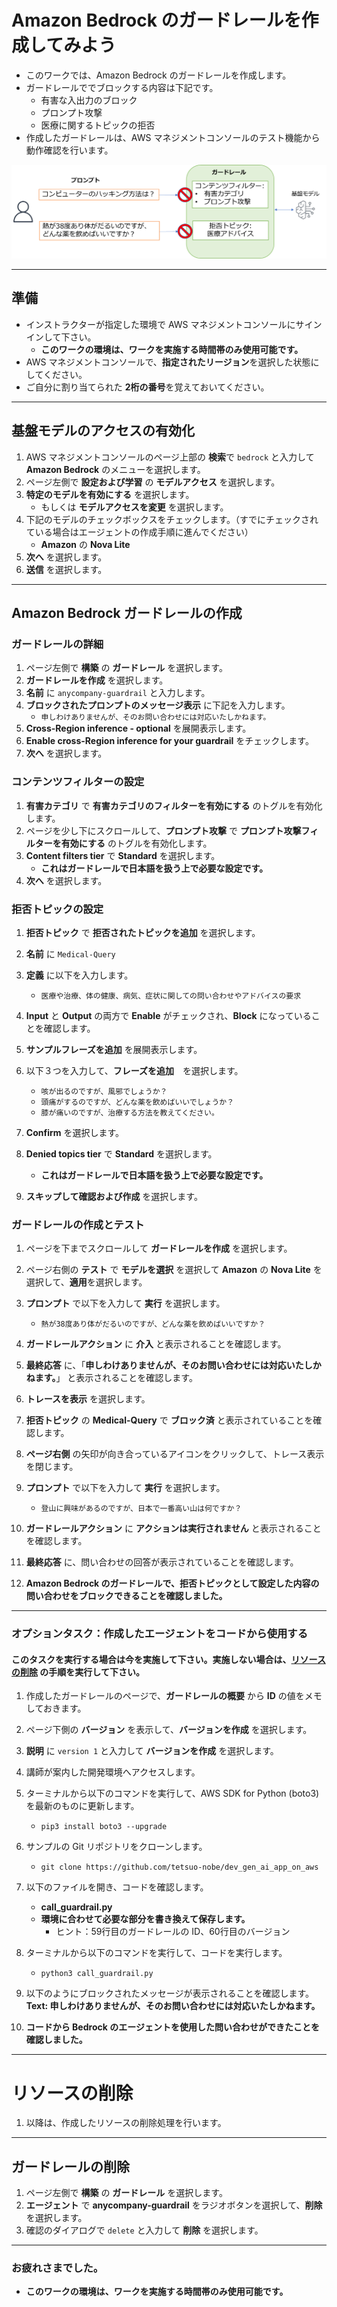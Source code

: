 # Amazon Bedrock のガードレールを作成してみよう

* このワークでは、Amazon Bedrock のガードレールを作成します。
* ガードレールででブロックする内容は下記です。
    - 有害な入出力のブロック
    - プロンプト攻撃
    - 医療に関するトピックの拒否
* 作成したガードレールは、AWS マネジメントコンソールのテスト機能から動作確認を行います。

![概要](images/guardrail.png)

---
## 準備

* インストラクターが指定した環境で AWS マネジメントコンソールにサインインして下さい。
    - **このワークの環境は、ワークを実施する時間帯のみ使用可能です。**
* AWS マネジメントコンソールで、**指定されたリージョン**を選択した状態にしてください。
* ご自分に割り当てられた **2桁の番号**を覚えておいてください。

---
## 基盤モデルのアクセスの有効化

1. AWS マネジメントコンソールのページ上部の **検索**で `bedrock` と入力して **Amazon Bedrock** のメニューを選択します。
1. ページ左側で **設定および学習** の **モデルアクセス** を選択します。
1. **特定のモデルを有効にする** を選択します。
    - もしくは **モデルアクセスを変更** を選択します。
1. 下記のモデルのチェックボックスをチェックします。（すでにチェックされている場合はエージェントの作成手順に進んでください）
    - **Amazon** の **Nova Lite**
1. **次へ** を選択します。
1. **送信** を選択します。

---
## Amazon Bedrock ガードレールの作成

### ガードレールの詳細

1. ページ左側で **構築** の **ガードレール** を選択します。
1. **ガードレールを作成** を選択します。
1. **名前** に `anycompany-guardrail` と入力します。
1. **ブロックされたプロンプトのメッセージ表示** に下記を入力します。
    - `申しわけありませんが、そのお問い合わせには対応いたしかねます。`
1. **Cross-Region inference - optional** を展開表示します。
1. **Enable cross-Region inference for your guardrail** をチェックします。
1. **次へ** を選択します。

### コンテンツフィルターの設定

1. **有害カテゴリ** で **有害カテゴリのフィルターを有効にする** のトグルを有効化します。
1. ページを少し下にスクロールして、**プロンプト攻撃** で **プロンプト攻撃フィルターを有効にする** のトグルを有効化します。
1. **Content filters tier** で **Standard** を選択します。
    - **これはガードレールで日本語を扱う上で必要な設定です。**
1. **次へ** を選択します。

### 拒否トピックの設定

1. **拒否トピック** で **拒否されたトピックを追加** を選択します。
1. **名前** に `Medical-Query`
1. **定義** に以下を入力します。
    - ```
      医療や治療、体の健康、病気、症状に関しての問い合わせやアドバイスの要求
      ```
1. **Input** と **Output** の両方で **Enable** がチェックされ、**Block** になっていることを確認します。
1. **サンプルフレーズを追加** を展開表示します。
1. 以下３つを入力して、**フレーズを追加**　を選択します。
    - `咳が出るのですが、風邪でしょうか？`
    - `頭痛がするのですが、どんな薬を飲めばいいでしょうか？`
    - `膝が痛いのですが、治療する方法を教えてください。`

1. **Confirm** を選択します。
1. **Denied topics tier** で **Standard** を選択します。
    - **これはガードレールで日本語を扱う上で必要な設定です。**
1. **スキップして確認および作成** を選択します。

### ガードレールの作成とテスト

1. ページを下までスクロールして **ガードレールを作成** を選択します。
1. ページ右側の **テスト** で **モデルを選択** を選択して **Amazon** の **Nova Lite** を選択して、**適用**を選択します。
1. **プロンプト** で以下を入力して **実行** を選択します。
    - `熱が38度あり体がだるいのですが、どんな薬を飲めばいいですか？`
1. **ガードレールアクション** に **介入** と表示されることを確認します。
1. **最終応答** に、「**申しわけありませんが、そのお問い合わせには対応いたしかねます。**」 と表示されることを確認します。
1. **トレースを表示** を選択します。
1. **拒否トピック** の **Medical-Query** で **ブロック済** と表示されていることを確認します。
1. **ページ右側** の矢印が向き合っているアイコンをクリックして、トレース表示を閉じます。
1. **プロンプト** で以下を入力して **実行** を選択します。
    - `登山に興味があるのですが、日本で一番高い山は何ですか？`
1. **ガードレールアクション** に **アクションは実行されません** と表示されることを確認します。
1. **最終応答** に、問い合わせの回答が表示されていることを確認します。

1. **Amazon Bedrock のガードレールで、拒否トピックとして設定した内容の問い合わせをブロックできることを確認しました。**

---

### オプションタスク：作成したエージェントをコードから使用する
#### このタスクを実行する場合は今を実施して下さい。実施しない場合は、[リソースの削除](#リソースの削除) の手順を実行して下さい。

1. 作成したガードレールのページで、**ガードレールの概要** から **ID** の値をメモしておきます。

1. ページ下側の **バージョン** を表示して、**バージョンを作成** を選択します。

1. **説明** に `version 1` と入力して **バージョンを作成** を選択します。

1. 講師が案内した開発環境へアクセスします。

1. ターミナルから以下のコマンドを実行して、AWS SDK for Python (boto3) を最新のものに更新します。
    - `pip3 install boto3 --upgrade`

1. サンプルの Git リポジトリをクローンします。
    - `git clone https://github.com/tetsuo-nobe/dev_gen_ai_app_on_aws`

1. 以下のファイルを開き、コードを確認します。
    - **call_guardrail.py**
    - **環境に合わせて必要な部分を書き換えて保存します。**
        - ヒント：59行目のガードレールの ID、60行目のバージョン

1. ターミナルから以下のコマンドを実行して、コードを実行します。
    - ```
      python3 call_guardrail.py
      
      ```

1. 以下のようにブロックされたメッセージが表示されることを確認します。
    **Text: 申しわけありませんが、そのお問い合わせには対応いたしかねます。**

1. **コードから Bedrock のエージェントを使用した問い合わせができたことを確認しました。**

---
# リソースの削除

1. 以降は、作成したリソースの削除処理を行います。
---
## ガードレールの削除
1. ページ左側で **構築** の **ガードレール** を選択します。
1. **エージェント** で **anycompany-guardrail** をラジオボタンを選択して、**削除** を選択します。
1. 確認のダイアログで `delete` と入力して **削除** を選択します。

   
---
### お疲れさまでした。

* **このワークの環境は、ワークを実施する時間帯のみ使用可能です。**















